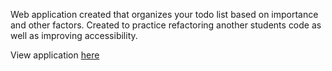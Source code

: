 Web application created that organizes your todo list based on importance and other factors. 
Created to practice refactoring another students code as well as improving accessibility.

View application [here](https://jksmall0631.github.io/2DoBox-Pivot/)
